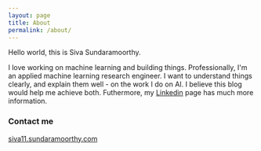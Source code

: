 ```yaml
---
layout: page
title: About
permalink: /about/
---
```


Hello world, this is Siva Sundaramoorthy. 


I love working on machine learning and building things. Professionally, I'm an applied machine learning research engineer. I want to understand things clearly, and explain them well - on the work I do on AI. I believe this blog would help me achieve both. Futhermore, my [Linkedin](hhtp://www.linkedin.com/in/siva-sundaramoorthy) page has much more information.

### Contact me

[siva11.sundaramoorthy.com](mailto:siva11.sundaramoorthy.com)
